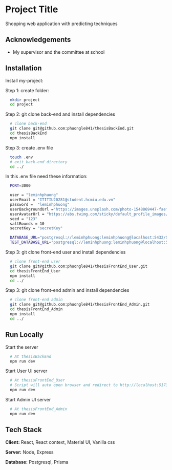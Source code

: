 # Project Title

Shopping web application with predicting techniques

## Acknowledgements

- My supervisor and the committee at school

## Installation

Install my-project:

Step 1: create folder:

```bash
  mkdir project
  cd project
```

Step 2: git clone back-end and install dependencies

```bash
  # clone back-end
  git clone git@github.com:phuongle841/thesisBackEnd.git
  cd thesisBackEnd
  npm install
```

Step 3: create .env file

```bash
  touch .env
  # exit back-end directory
  cd ../
```

In this .env file need these information:

```bash
  PORT=3000

  user = "leminhphuong"
  userEmail = "ITITIU20281@student.hcmiu.edu.vn"
  password =  "leminhphuong"
  userBackgroundUrl ="https://images.unsplash.com/photo-1548869447-faef5000334c?q=80&w=1170&auto=format&fit=crop&ixlib=rb-4.1.0&ixid=M3wxMjA3fDB8MHxwaG90by1wYWdlfHx8fGVufDB8fHx8fA%3D%3D"
  userAvatarUrl = "https://abs.twimg.com/sticky/default_profile_images/default_profile_400x400.png"
  seed = "123"
  saltRounds = 10
  secretKey = "secretKey"

  DATABASE_URL="postgresql://leminhphuong:leminhphuong@localhost:5432/SmartShoppingApp?schema=public"
  TEST_DATABASE_URL="postgresql://leminhphuong:leminhphuong@localhost:5432/test_SmartShoppingApp?schema=public"

```

Step 3: git clone front-end user and install dependencies

```bash
  # clone front-end user
  git clone git@github.com:phuongle841/thesisFrontEnd_User.git
  cd thesisFrontEnd_User
  npm install
  cd ../
```

Step 3: git clone front-end admin and install dependencies

```bash
  # clone front-end admin
  git clone git@github.com:phuongle841/thesisFrontEnd_Admin.git
  cd thesisFrontEnd_Admin
  npm install
  cd ../
```

## Run Locally

Start the server

```bash
  # At thesisBackEnd
  npm run dev
```

Start User UI server

```bash
  # At thesisFrontEnd_User
  # Script will auto open browser and redirect to http://localhost:5173/
  npm run dev
```

Start Admin UI server

```bash
  # At thesisFrontEnd_Admin
  npm run dev
```

## Tech Stack

**Client:** React, React context, Material UI, Vanilla css

**Server:** Node, Express

**Database:** Postgresql, Prisma
